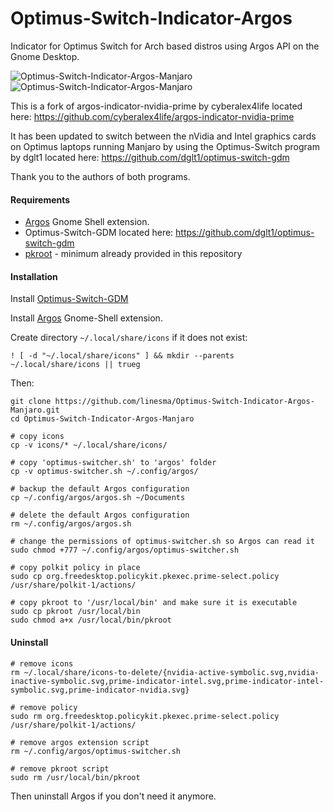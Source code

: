 # Optimus-Switch-Indicator-Argos

Indicator for Optimus Switch for Arch based distros using Argos API on the Gnome Desktop.

![Optimus-Switch-Indicator-Argos-Manjaro](https://github.com/linesma/Optimus-Switch-Indicator-Argos-Manjaro/blob/master/screenshots/optimus-switcher-intel.jpg)     ![Optimus-Switch-Indicator-Argos-Manjaro](https://github.com/linesma/Optimus-Switch-Indicator-Argos-Manjaro/blob/master/screenshots/optimus-switcher-nvidia.jpg)

This is a fork of argos-indicator-nvidia-prime by cyberalex4life located here: https://github.com/cyberalex4life/argos-indicator-nvidia-prime

It has been updated to switch between the nVidia and Intel graphics cards on Optimus laptops running Manjaro by using the Optimus-Switch program by dglt1 located here: https://github.com/dglt1/optimus-switch-gdm

Thank you to the authors of both programs.

#### Requirements
- [Argos](https://extensions.gnome.org/extension/1176/argos/) Gnome Shell extension.
- Optimus-Switch-GDM located here: https://github.com/dglt1/optimus-switch-gdm
- [pkroot](https://github.com/cyberalex4life/pkroot) - minimum already provided in this repository

#### Installation
Install [Optimus-Switch-GDM](https://github.com/dglt1/optimus-switch-gdm)

Install [Argos](https://extensions.gnome.org/extension/1176/argos/) Gnome-Shell extension.

Create directory `~/.local/share/icons` if it does not exist:
```
! [ -d "~/.local/share/icons" ] && mkdir --parents ~/.local/share/icons || trueg
```

Then:
```
git clone https://github.com/linesma/Optimus-Switch-Indicator-Argos-Manjaro.git
cd Optimus-Switch-Indicator-Argos-Manjaro

# copy icons
cp -v icons/* ~/.local/share/icons/

# copy 'optimus-switcher.sh' to 'argos' folder
cp -v optimus-switcher.sh ~/.config/argos/

# backup the default Argos configuration
cp ~/.config/argos/argos.sh ~/Documents

# delete the default Argos configuration
rm ~/.config/argos/argos.sh

# change the permissions of optimus-switcher.sh so Argos can read it
sudo chmod +777 ~/.config/argos/optimus-switcher.sh

# copy polkit policy in place
sudo cp org.freedesktop.policykit.pkexec.prime-select.policy /usr/share/polkit-1/actions/

# copy pkroot to '/usr/local/bin' and make sure it is executable
sudo cp pkroot /usr/local/bin
sudo chmod a+x /usr/local/bin/pkroot
```
#### Uninstall
```
# remove icons
rm ~/.local/share/icons-to-delete/{nvidia-active-symbolic.svg,nvidia-inactive-symbolic.svg,prime-indicator-intel.svg,prime-indicator-intel-symbolic.svg,prime-indicator-nvidia.svg}

# remove policy
sudo rm org.freedesktop.policykit.pkexec.prime-select.policy /usr/share/polkit-1/actions/

# remove argos extension script
rm ~/.config/argos/optimus-switcher.sh

# remove pkroot script
sudo rm /usr/local/bin/pkroot

```
Then uninstall Argos if you don't need it anymore.

